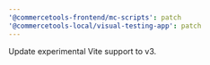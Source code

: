 ```yaml
---
'@commercetools-frontend/mc-scripts': patch
'@commercetools-local/visual-testing-app': patch
---
```


Update experimental Vite support to v3.
